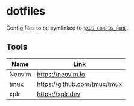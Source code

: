 # dotfiles

Config files to be symlinked to [`$XDG_CONFIG_HOME`](https://specifications.freedesktop.org/basedir-spec/latest/#variables).

## Tools

| Name     | Link                         |
| -------- | -------------------          |
| Neovim   | https://neovim.io            |
| tmux     | https://github.com/tmux/tmux |
| xplr     | https://xplr.dev             |

